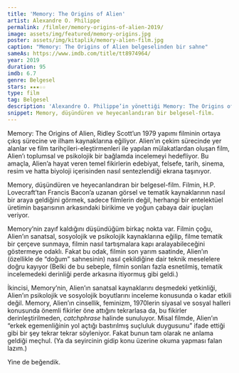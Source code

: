```yaml
---
title: 'Memory: The Origins of Alien'
artist: Alexandre O. Philippe
permalink: /filmler/memory-origins-of-alien-2019/
image: assets/img/featured/memory-origins.jpg
poster: assets/img/kitaplik/memory-alien-film.jpg
caption: "Memory: The Origins of Alien belgeselinden bir sahne"
sameAs: https://www.imdb.com/title/tt8974964/
year: 2019
duration: 95
imdb: 6.7
genre: Belgesel
stars: ★★★☆☆
type: film
tag: Belgesel
description: 'Alexandre O. Philippe’in yönettiği Memory: The Origins of Alien filminin eleştirisi.'
snippet: Memory, düşündüren ve heyecanlandıran bir belgesel-film.
--- 
```


Memory: The Origins of Alien, Ridley Scott’un 1979 yapımı filminin ortaya çıkış sürecine ve ilham kaynaklarına eğiliyor. Alien’ın çekim sürecinde yer alanlar ve film tarihçileri-eleştirmenleri ile yapılan mülakatlardan oluşan film, Alien’ı toplumsal ve psikolojik bir bağlamda incelemeyi hedefliyor. Bu amaçla, Alien’a hayat veren temel fikirlerin edebiyat, felsefe, tarih, sinema, resim ve hatta biyoloji içerisinden nasıl sentezlendiği ekrana taşınıyor.

Memory, düşündüren ve heyecanlandıran bir belgesel-film. Filmin, H.P. Lovecraft’tan Francis Bacon’a uzanan görsel ve tematik kaynaklarının nasıl bir araya geldiğini görmek, sadece filmlerin değil, herhangi bir entelektüel üretimin başarısının arkasındaki birikime ve yoğun çabaya dair ipuçları veriyor. 

Memory’nin zayıf kaldığını düşündüğüm birkaç nokta var. Filmin çoğu, Alien’ın sanatsal, sosyolojik ve psikolojik kaynaklarına eğilip, filme tematik bir çerçeve sunmaya, filmin nasıl tartışmalara kapı aralayabileceğini göstermeye odaklı. Fakat bu odak, filmin son yarım saatinde, Alien’ın (özellikle de “doğum” sahnesinin) nasıl çekildiğine dair teknik meselelere doğru kayıyor (Belki de bu sebeple, filmin sonları fazla esnetilmiş, tematik incelemedeki derinliği perde arkasına itiyormuş gibi geldi.) 

İkincisi, Memory’nin, Alien’ın sanatsal kaynaklarını deşmedeki yetkinliği, Alien’ın psikolojik ve sosyolojik boyutlarını inceleme konusunda o kadar etkili değil. Memory, Alien’ın cinsellik, feminizm, 1970lerin siyasal ve sosyal halleri konusunda önemli fikirler öne attığını tekrarlasa da, bu fikirler derinleştirilmeden, _catchphrase_ halinde sunuluyor. Misal filmde, Alien’ın “erkek egemenliğinin yol açtığı bastırılmış suçluluk duygusunu” ifade ettiği gibi bir şey tekrar tekrar söyleniyor. Fakat bunun tam olarak ne anlama geldiği meçhul. (Ya da seyircinin gidip konu üzerine okuma yapması falan lazım.)

Yine de beğendik. 





